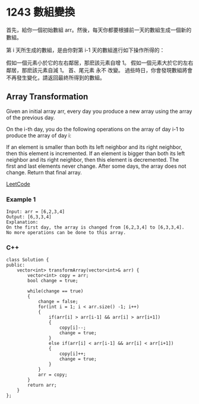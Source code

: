# 1243 數組變換

首先，給你一個初始數組 arr。然後，每天你都要根據前一天的數組生成一個新的數組。

第 i 天所生成的數組，是由你對第 i-1 天的數組進行如下操作所得的：

假如一個元素小於它的左右鄰居，那麽該元素自增 1。
假如一個元素大於它的左右鄰居，那麽該元素自減 1。
首、尾元素 永不 改變。
過些時日，你會發現數組將會不再發生變化，請返回最終所得到的數組。

## Array Transformation

Given an initial array arr, every day you produce a new array using the array of the previous day.

On the i-th day, you do the following operations on the array of day i-1 to produce the array of day i:

If an element is smaller than both its left neighbor and its right neighbor, then this element is incremented.
If an element is bigger than both its left neighbor and its right neighbor, then this element is decremented.
The first and last elements never change.
After some days, the array does not change. Return that final array.

[LeetCode](https://leetcode-cn.com/array-transformation/)

### Example 1
```
Input: arr = [6,2,3,4]
Output: [6,3,3,4]
Explanation: 
On the first day, the array is changed from [6,2,3,4] to [6,3,3,4].
No more operations can be done to this array.
```

### C++ 

```
class Solution {
public:
    vector<int> transformArray(vector<int>& arr) {
        vector<int> copy = arr;
        bool change = true;

        while(change == true)
        {
            change = false;
            for(int i = 1; i < arr.size() -1; i++)
            {
                if(arr[i] > arr[i-1] && arr[i] > arr[i+1])
                {    
                    copy[i]--;
                    change = true;
                }
                else if(arr[i] < arr[i-1] && arr[i] < arr[i+1])
                {
                    copy[i]++;
                    change = true;
                }
            }
            arr = copy;
        }
        return arr;
    }
};
```
